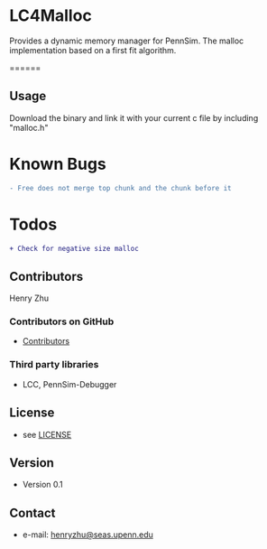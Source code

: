 # LC4Malloc
Provides a dynamic memory manager for PennSim. 
The malloc implementation based on a first fit algorithm.

======

## Usage
Download the binary and link it with your current c file by including "malloc.h"

# Known Bugs
```diff
- Free does not merge top chunk and the chunk before it
```

# Todos
```diff
+ Check for negative size malloc
```

## Contributors
Henry Zhu

### Contributors on GitHub
* [Contributors](https://github.com/Maknee/LC4Malloc/graphs/contributors)

### Third party libraries
* LCC, PennSim-Debugger

## License 
* see [LICENSE](https://github.com/Maknee/LC4Malloc/blob/master/LICENSE.txt)

## Version 
* Version 0.1

## Contact
* e-mail: henryzhu@seas.upenn.edu
